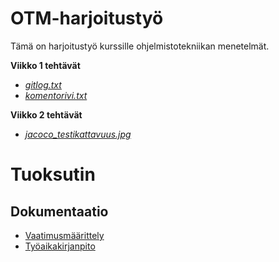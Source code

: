# OTM-harjoitustyö

Tämä on harjoitustyö kurssille ohjelmistotekniikan menetelmät.

**Viikko 1 tehtävät**

* [*gitlog.txt*](https://github.com/apndx/otm-harjoitustyo/blob/master/laskarit/viikko1/gitlog.txt)
* [*komentorivi.txt*](https://github.com/apndx/otm-harjoitustyo/blob/master/laskarit/viikko1/komentorivi.txt)

**Viikko 2 tehtävät**

* [*jacoco_testikattavuus.jpg*](https://github.com/apndx/otm-harjoitustyo/blob/master/laskarit/viikko2/jacoco_testikattavuus.jpg)

# Tuoksutin

## Dokumentaatio

* [Vaatimusmäärittely](https://github.com/apndx/otm-harjoitustyo/blob/master/dokumentointi/vaatimusmaarittely.md)
* [Työaikakirjanpito](https://github.com/apndx/otm-harjoitustyo/blob/master/dokumentointi/tuntikirjanpito.md)



